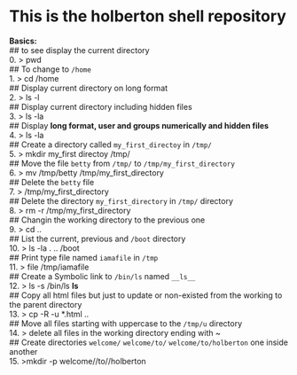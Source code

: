 # This is the holberton shell repository 

**Basics:**   
	## to see display the current directory   
	0. > pwd     
	## To change to `/home`   
	1. > cd /home      
	## Display current directory on long format   
	2. > ls -l     
	## Display current directory including hidden files  
	3. > ls -la  
	## Display **long format, user and groups numerically and hidden files**   
	4. > ls -la    
	## Create a directory called `my_first_directoy` in `/tmp/`  
	5. > mkdir my_first directoy /tmp/  
	## Move the file `betty` from `/tmp/` to `/tmp/my_first_directory`  
	6. > mv /tmp/betty /tmp/my_first_directory  
	## Delete the `betty` file   
	7. > /tmp/my_first_directory  
	## Delete the directory `my_first_directory` in `/tmp/` directory   
	8. > rm -r /tmp/my_first_directory   
	## Changin the working directory to the previous one  
	9. > cd ..  
	## List the current, previous and `/boot` directory  
	10. > ls -la . .. /boot  
	## Print type file named `iamafile` in `/tmp`  
	11. > file /tmp/iamafile  
	## Create a Symbolic link to `/bin/ls` named `__ls__`  
	12. > ls -s /bin/ls __ls__  
	## Copy all html files but just to update or non-existed from the working to the parent directory  
	13. > cp -R -u *.html ..  
	## Move all files starting with uppercase to the `/tmp/u` directory  
	14. > delete all files in the working directory ending with ~  
	## Create directories `welcome/` `welcome/to/` `welcome/to/holberton` one inside another  
	15. >mkdir -p welcome//to//holberton  
